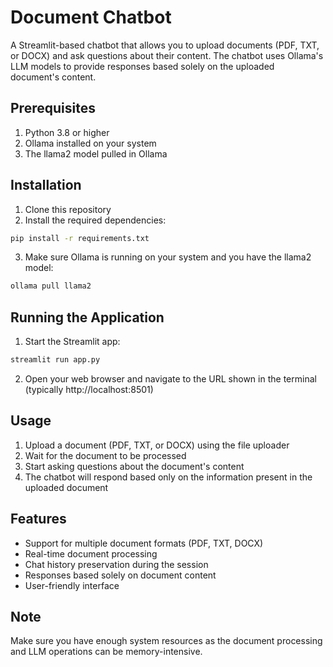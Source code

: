 # Document Chatbot

A Streamlit-based chatbot that allows you to upload documents (PDF, TXT, or DOCX) and ask questions about their content. The chatbot uses Ollama's LLM models to provide responses based solely on the uploaded document's content.

## Prerequisites

1. Python 3.8 or higher
2. Ollama installed on your system
3. The llama2 model pulled in Ollama

## Installation

1. Clone this repository
2. Install the required dependencies:
```bash
pip install -r requirements.txt
```

3. Make sure Ollama is running on your system and you have the llama2 model:
```bash
ollama pull llama2
```

## Running the Application

1. Start the Streamlit app:
```bash
streamlit run app.py
```

2. Open your web browser and navigate to the URL shown in the terminal (typically http://localhost:8501)

## Usage

1. Upload a document (PDF, TXT, or DOCX) using the file uploader
2. Wait for the document to be processed
3. Start asking questions about the document's content
4. The chatbot will respond based only on the information present in the uploaded document

## Features

- Support for multiple document formats (PDF, TXT, DOCX)
- Real-time document processing
- Chat history preservation during the session
- Responses based solely on document content
- User-friendly interface

## Note

Make sure you have enough system resources as the document processing and LLM operations can be memory-intensive. 